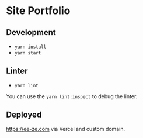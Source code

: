 # Site Portfolio

## Development

- `yarn install`
- `yarn start`

## Linter

- `yarn lint`

You can use the `yarn lint:inspect` to debug the linter.

## Deployed

https://ee-ze.com via Vercel and custom domain.

